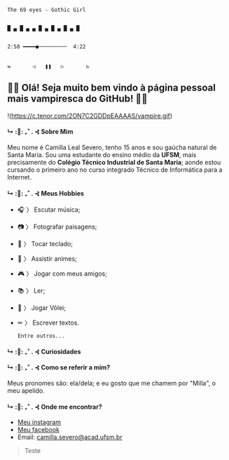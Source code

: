 
                                                                                        The 69 eyes - Gothic Girl

                                                                                         █ ▄ █ ▄ ▄ █ ▄ █ ▄ █ ▄ █

                                                                                        2:58 ━━━━●─────────  4:22

                                                                                      ⇆       ◁ㅤㅤ❚❚ㅤㅤ▷       ↻


##                                                              🦇🖤 Olá! Seja muito bem vindo à página pessoal mais vampiresca do GitHub! 🖤🦇

!(https://c.tenor.com/2ON7C2GDDpEAAAAS/vampire.gif)


#### ↳ :🌙: ₊˚ . ⊰      Sobre Mim

Meu nome é Camilla Leal Severo, tenho 15 anos e sou gaúcha natural de Santa Maria. Sou uma estudante do ensino médio da **UFSM**, mais precisamente do **Colégio Técnico Industrial de Santa Maria**; aonde estou cursando o primeiro ano no curso integrado Técnico de Informática para a Internet.

#### ↳ :🌙: ₊˚ . ⊰     Meus Hobbies

* 🎧 〉 Escutar música;
* 📷 〉 Fotografar paisagens;
* 🎹 〉 Tocar teclado;
* 🍄 〉 Assistir animes;
* 🎮 〉 Jogar com meus amigos;
* 📚 〉 Ler;
* 🏐 〉 Jogar Vôlei;
* ✏ 〉 Escrever textos.

      Entre outros... 


#### ↳ :🌙: ₊˚ . ⊰ Curiosidades

#### ↳ :🌙: ₊˚ . ⊰ Como se referir a mim?

Meus pronomes são: ela/dela; e eu gosto que me chamem por "Milla", o meu apelido.

#### ↳ :🌙: ₊˚ . ⊰ Onde me encontrar?

* [Meu instagram](https://www.instagram.com/luvscamie/)
* [Meu facebook](https://www.facebook.com/camilla.lealsevero)
* Email: camilla.severo@acad.ufsm.br

> Teste